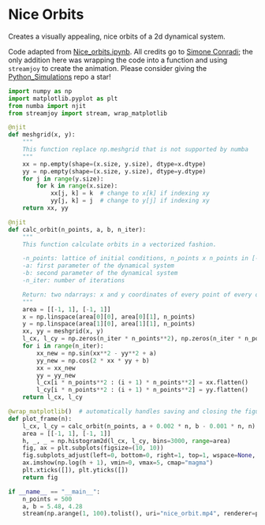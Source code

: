 # Nice Orbits

Creates a visually appealing, nice orbits of a 2d dynamical system.

Code adapted from [Nice_orbits.ipynb](https://github.com/profConradi/Python_Simulations/blob/main/Nice_orbits.ipynb).
All credits go to [Simone Conradi](https://github.com/profConradi); the only addition here was wrapping the code into a function and using `streamjoy` to create the animation. Please consider giving the [Python_Simulations](https://github.com/profConradi/Python_Simulations/tree/main) repo a star!

```python
import numpy as np
import matplotlib.pyplot as plt
from numba import njit
from streamjoy import stream, wrap_matplotlib

@njit
def meshgrid(x, y):
    """
    This function replace np.meshgrid that is not supported by numba
    """
    xx = np.empty(shape=(x.size, y.size), dtype=x.dtype)
    yy = np.empty(shape=(x.size, y.size), dtype=y.dtype)
    for j in range(y.size):
        for k in range(x.size):
            xx[j, k] = k  # change to x[k] if indexing xy
            yy[j, k] = j  # change to y[j] if indexing xy
    return xx, yy

@njit
def calc_orbit(n_points, a, b, n_iter):
    """
    This function calculate orbits in a vectorized fashion.

    -n_points: lattice of initial conditions, n_points x n_points in [-1,1]x[-1,1]
    -a: first parameter of the dynamical system
    -b: second parameter of the dynamical system
    -n_iter: number of iterations

    Return: two ndarrays: x and y coordinates of every point of every orbit.
    """
    area = [[-1, 1], [-1, 1]]
    x = np.linspace(area[0][0], area[0][1], n_points)
    y = np.linspace(area[1][0], area[1][1], n_points)
    xx, yy = meshgrid(x, y)
    l_cx, l_cy = np.zeros(n_iter * n_points**2), np.zeros(n_iter * n_points**2)
    for i in range(n_iter):
        xx_new = np.sin(xx**2 - yy**2 + a)
        yy_new = np.cos(2 * xx * yy + b)
        xx = xx_new
        yy = yy_new
        l_cx[i * n_points**2 : (i + 1) * n_points**2] = xx.flatten()
        l_cy[i * n_points**2 : (i + 1) * n_points**2] = yy.flatten()
    return l_cx, l_cy

@wrap_matplotlib()  # automatically handles saving and closing the figure
def plot_frame(n):
    l_cx, l_cy = calc_orbit(n_points, a + 0.002 * n, b - 0.001 * n, n)
    area = [[-1, 1], [-1, 1]]
    h, _, _ = np.histogram2d(l_cx, l_cy, bins=3000, range=area)
    fig, ax = plt.subplots(figsize=(10, 10))
    fig.subplots_adjust(left=0, bottom=0, right=1, top=1, wspace=None, hspace=None)
    ax.imshow(np.log(h + 1), vmin=0, vmax=5, cmap="magma")
    plt.xticks([]), plt.yticks([])
    return fig

if __name__ == "__main__":
    n_points = 500
    a, b = 5.48, 4.28
    stream(np.arange(1, 100).tolist(), uri="nice_orbit.mp4", renderer=plot_frame)
```